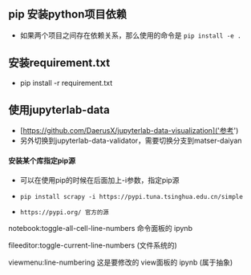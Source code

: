 ## pip 安装python项目依赖
* 如果两个项目之间存在依赖关系，那么使用的命令是
`pip install -e .`
  
## 安装requirement.txt
* pip install -r requirement.txt

## 使用jupyterlab-data
* [https://github.com/DaerusX/jupyterlab-data-visualization]('参考')
* 另外切换到jupyterlab-data-validator，需要切换分支到matser-daiyan

#### 安装某个库指定pip源
* 可以在使用pip的时候在后面加上-i参数，指定pip源
* `pip install scrapy -i https://pypi.tuna.tsinghua.edu.cn/simple`

* `https://pypi.org/ 官方的源`


notebook:toggle-all-cell-line-numbers 命令面板的 ipynb

fileeditor:toggle-current-line-numbers (文件系统的)

viewmenu:line-numbering 这是要修改的 view面板的 ipynb (属于抽象)
